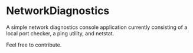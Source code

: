 # NetworkDiagnostics
A simple network diagnostics console application currently consisting of a local port checker, a ping utility, and netstat.

Feel free to contribute.
